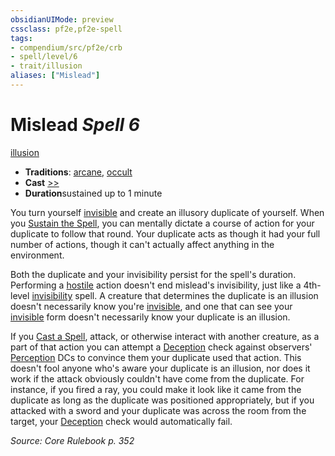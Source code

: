 ```yaml
---
obsidianUIMode: preview
cssclass: pf2e,pf2e-spell
tags:
- compendium/src/pf2e/crb
- spell/level/6
- trait/illusion
aliases: ["Mislead"]
---
```

# Mislead *Spell 6*   
[illusion](/rules/traits/illusion.md)  

- **Traditions**: [arcane](/rules/traits/arcane.md), [occult](/rules/traits/occult.md)
- **Cast** [>>](/rules/core-rulebook/chapter-9-playing-the-game.md#Actions "Two-Action") 
- **Duration**sustained up to 1 minute

You turn yourself [invisible](/rules/conditions.md#Invisible) and create an illusory duplicate of yourself. When you [Sustain the Spell](/rules/actions/sustain-a-spell.md), you can mentally dictate a course of action for your duplicate to follow that round. Your duplicate acts as though it had your full number of actions, though it can't actually affect anything in the environment.

Both the duplicate and your invisibility persist for the spell's duration. Performing a [hostile](/rules/conditions.md#Hostile) action doesn't end mislead's invisibility, just like a 4th-level [invisibility](/compendium/spells/invisibility.md) spell. A creature that determines the duplicate is an illusion doesn't necessarily know you're [invisible](/rules/conditions.md#Invisible), and one that can see your [invisible](/rules/conditions.md#Invisible) form doesn't necessarily know your duplicate is an illusion.

If you [Cast a Spell](/rules/actions/cast-a-spell.md), attack, or otherwise interact with another creature, as a part of that action you can attempt a [Deception](/compendium/skills.md#Deception) check against observers' [Perception](/compendium/skills.md#Perception) DCs to convince them your duplicate used that action. This doesn't fool anyone who's aware your duplicate is an illusion, nor does it work if the attack obviously couldn't have come from the duplicate. For instance, if you fired a ray, you could make it look like it came from the duplicate as long as the duplicate was positioned appropriately, but if you attacked with a sword and your duplicate was across the room from the target, your [Deception](/compendium/skills.md#Deception) check would automatically fail.

*Source: Core Rulebook p. 352*